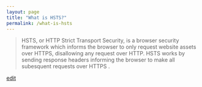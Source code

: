 ```yaml
---
layout: page
title: "What is HSTS?"
permalink: /what-is-hsts
---
```


> HSTS, or HTTP Strict Transport Security, is a browser security framework which informs the browser to only request website assets over HTTPS, disallowing any request over HTTP. HSTS works by sending response headers informing the browser to make all subesquent requests over HTTPS .

<p class="edit-term"><a href="https://github.com/and-digital/tech-definitions/blob/master/definitions/security/hsts.md">edit</a></p>
